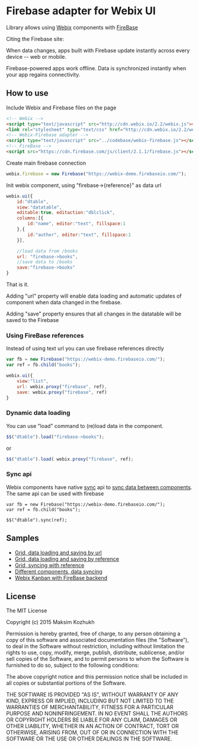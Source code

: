 Firebase adapter for Webix UI
=============================

Library allows using [Webix](http://webix.com) components with [FireBase](https://firebase.com/)

Citing the Firebase site:

When data changes, apps built with Firebase update instantly across every device -- web or mobile.

Firebase-powered apps work offline. Data is synchronized instantly when your app regains connectivity.


How to use
-----------

Include Webix and Firebase files on the page

```html
<!-- Webix -->
<script type="text/javascript" src="http://cdn.webix.io/2.2/webix.js"></script>
<link rel="stylesheet" type="text/css" href="http://cdn.webix.io/2.2/webix.css">
<!-- Webix-Firebase adapter -->
<script type="text/javascript" src="../codebase/webix-firebase.js"></script>
<!-- FireBase -->
<script src="https://cdn.firebase.com/js/client/2.1.1/firebase.js"></script>
```

Create main firebase connection

```js
webix.firebase = new Firebase("https://webix-demo.firebaseio.com/");
```

Init webix component, using "firebase->{reference}" as data url

```js
webix.ui({
	id:"dtable",
	view:"datatable",
	editable:true, editaction:"dblclick",
	columns:[{
		id:"name", editor:"text", fillspace:1
	},{
		id:"author", editor:"text", fillspace:1
	}],

	//load data from /books
	url: "firebase->books",
	//save data to /books
	save:"firebase->books"
}
```	

That is it.

Adding "url" property will enable data loading and automatic updates of component when data changed in the firebase. 

Adding "save" property ensures that all changes in the datatable will be saved to the Firebase



### Using FireBase references

Instead of using text url you can use firebase references directly 

```js
var fb = new Firebase("https://webix-demo.firebaseio.com/");
var ref = fb.child("books");

webix.ui({
	view:"list",
	url: webix.proxy("firebase", ref),
	save: webix.proxy("firebase", ref)
}
```	




### Dynamic data loading

You can use "load" command to (re)load data in the component. 

```js
$$("dtable").load("firebase->books");
```

or

```js
$$("dtable").load( webix.proxy("firebase", ref);
```




### Sync api

Webix components have native [sync](http://docs.webix.com/api__link__ui.proto_sync.html) api to [sync data between components](http://docs.webix.com/desktop__data_binding.html). The same api can be used with firebase

```
var fb = new Firebase("https://webix-demo.firebaseio.com/");
var ref = fb.child("books");

$$("dtable").sync(ref);
```

Samples
-----------

- [Grid, data loading and saving by url](http://webix-hub.github.io/webix-firebase/samples/01_datatable_url.html)
- [Grid, data loading and saving by reference](http://webix-hub.github.io/webix-firebase/samples/02_datatable_ref.html)
- [Grid, syncing with reference](http://webix-hub.github.io/webix-firebase/samples/03_datatable_sync.html)
- [Different components, data syncing](http://webix-hub.github.io/webix-firebase/samples/04_other_components.html)
- [Webix Kanban with FireBase backend](http://webix-hub.github.io/webix-firebase/samples/05_kanban.html)


License
----------

The MIT License

Copyright (c) 2015 Maksim Kozhukh 

Permission is hereby granted, free of charge, to any person obtaining a copy
of this software and associated documentation files (the "Software"), to deal
in the Software without restriction, including without limitation the rights
to use, copy, modify, merge, publish, distribute, sublicense, and/or sell
copies of the Software, and to permit persons to whom the Software is
furnished to do so, subject to the following conditions:

The above copyright notice and this permission notice shall be included in
all copies or substantial portions of the Software.

THE SOFTWARE IS PROVIDED "AS IS", WITHOUT WARRANTY OF ANY KIND, EXPRESS OR
IMPLIED, INCLUDING BUT NOT LIMITED TO THE WARRANTIES OF MERCHANTABILITY,
FITNESS FOR A PARTICULAR PURPOSE AND NONINFRINGEMENT. IN NO EVENT SHALL THE
AUTHORS OR COPYRIGHT HOLDERS BE LIABLE FOR ANY CLAIM, DAMAGES OR OTHER
LIABILITY, WHETHER IN AN ACTION OF CONTRACT, TORT OR OTHERWISE, ARISING FROM,
OUT OF OR IN CONNECTION WITH THE SOFTWARE OR THE USE OR OTHER DEALINGS IN
THE SOFTWARE.
